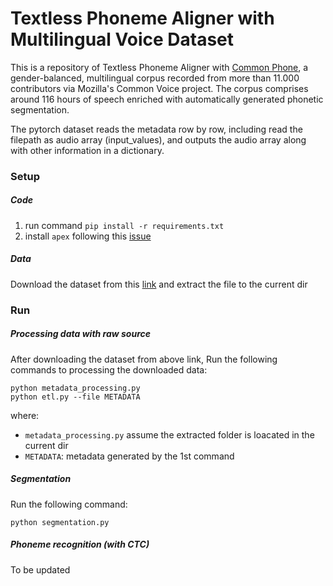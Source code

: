 # Textless Phoneme Aligner with Multilingual Voice Dataset

This is a repository of Textless Phoneme Aligner with [Common Phone](https://arxiv.org/abs/2201.05912),  a gender-balanced, multilingual corpus recorded from more than 11.000 contributors via Mozilla's Common Voice project. The corpus comprises around 116 hours of speech enriched with automatically generated phonetic segmentation. 

The pytorch dataset reads the metadata row by row, including read the filepath as audio array (input_values), and outputs the audio array along with other information in a dictionary. 


### Setup

##### Code #####
1. run command  `pip install -r requirements.txt`
2. install `apex` following this [issue](https://github.com/NVIDIA/apex/issues/621)

##### Data #####
Download the dataset from this [link](https://zenodo.org/record/5846137#.Y9EiGskUXe8) and extract the file to the current dir


### Run

##### Processing data with raw source #####

After downloading the dataset from above link, Run the following commands to processing the downloaded data:  
```
python metadata_processing.py
python etl.py --file METADATA
```
where: 

* `metadata_processing.py` assume the extracted folder is loacated in the current dir
* `METADATA`: metadata generated by the 1st command 

##### Segmentation #####

Run the following command:     
```
python segmentation.py
```
##### Phoneme recognition (with CTC) #####

To be updated 
